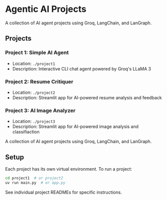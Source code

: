 # Agentic AI Projects

A collection of AI agent projects using Groq, LangChain, and LanGraph.

## Projects

### Project 1: Simple AI Agent
- Location: `./project1`
- Description: Interactive CLI chat agent powered by Groq's LLaMA 3

### Project 2: Resume Critiquer
- Location: `./project2`
- Description: Streamlit app for AI-powered resume analysis and feedback

### Project 3: AI Image Analyzer
- Location: `./project3`
- Description: Streamlit app for AI-powered image analysis and classifiaction

A collection of AI agent projects using Groq, LangChain, and LanGraph.

## Setup

Each project has its own virtual environment. To run a project:
```bash
cd project1  # or project2
uv run main.py  # or app.py
```

See individual project READMEs for specific instructions.
